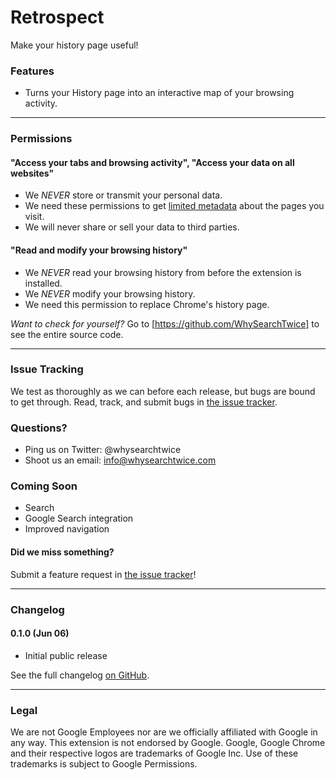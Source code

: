 # Retrospect

Make your history page useful!


### Features

* Turns your History page into an interactive map of your browsing activity.


* * *


### Permissions

#### "Access your tabs and browsing activity", "Access your data on all websites"

 * We *NEVER* store or transmit your personal data.
 * We need these permissions to get [limited metadata](https://github.com/WhySearchTwice/Data-and-Rest-Services/wiki/Schema) about the pages you visit.
 * We will never share or sell your data to third parties.

#### "Read and modify your browsing history"

 * We *NEVER* read your browsing history from before the extension is installed.
 * We *NEVER* modify your browsing history.
 * We need this permission to replace Chrome's history page.

*Want to check for yourself?*
Go to [https://github.com/WhySearchTwice] to see the entire source code.


* * *


### Issue Tracking

We test as thoroughly as we can before each release, but bugs are bound to get through.
Read, track, and submit bugs in [the issue tracker](https://github.com/WhySearchTwice/Chrome-Extension/issues).


### Questions?

* Ping us on Twitter: @whysearchtwice
* Shoot us an email: info@whysearchtwice.com


### Coming Soon

* Search
* Google Search integration
* Improved navigation


#### Did we miss something?
Submit a feature request in [the issue tracker](https://github.com/WhySearchTwice/Chrome-Extension/issues)!


* * *


### Changelog

#### 0.1.0 (Jun 06)
* Initial public release

See the full changelog [on GitHub](https://github.com/WhySearchTwice/Chrome-Extension/commits/master).


* * *


### Legal

We are not Google Employees nor are we officially affiliated with Google in any way.
This extension is not endorsed by Google. Google, Google Chrome and their respective logos
are trademarks of Google Inc. Use of these trademarks is subject to Google Permissions.